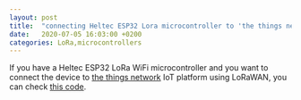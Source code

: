 ```yaml
---
layout: post
title:  "connecting Heltec ESP32 Lora microcontroller to 'the things network' (ttn)"
date:   2020-07-05 16:03:00 +0200
categories: LoRa,microcontrollers
---
```

If you have a Heltec ESP32 LoRa WiFi microcontroller and you want to connect the device to [the things network](https://www.thethingsnetwork.org/) IoT platform using LoRaWAN, you can check [this code](https://github.com/ferrithemaker/Jumble/tree/master/ESP32-Heltec-LORA-TTN).

